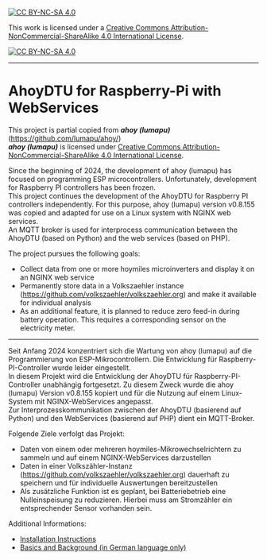 [![CC BY-NC-SA 4.0][cc-by-nc-sa-shield]][cc-by-nc-sa]

This work is licensed under a
[Creative Commons Attribution-NonCommercial-ShareAlike 4.0 International License][cc-by-nc-sa].

[![CC BY-NC-SA 4.0][cc-by-nc-sa-image]][cc-by-nc-sa]

[cc-by-nc-sa]: https://creativecommons.org/licenses/by-nc-sa/4.0/deed.de
[cc-by-nc-sa-image]: https://licensebuttons.net/l/by-nc-sa/4.0/88x31.png
[cc-by-nc-sa-shield]: https://img.shields.io/badge/License-CC%20BY--NC--SA%204.0-lightgrey.svg

---
# AhoyDTU for Raspberry-Pi with WebServices

This project is partial copied from ***ahoy (lumapu)*** (https://github.com/lumapu/ahoy/)  
***ahoy (lumapu)*** is licensed under
[Creative Commons Attribution-NonCommercial-ShareAlike 4.0 International License][cc-by-nc-sa].

Since the beginning of 2024, the development of ahoy (lumapu) has focused on programming ESP microcontrollers. Unfortunately, development for Raspberry PI controllers has been frozen.  
This project continues the development of the AhoyDTU for Raspberry PI controllers independently. For this purpose, ahoy (lumapu) version v0.8.155 was copied and adapted for use on a Linux system with NGINX web services.  
An MQTT broker is used for interprocess communication between the AhoyDTU (based on Python) and the web services (based on PHP).

The project pursues the following goals:
* Collect data from one or more hoymiles microinverters and display it on an NGINX web service
* Permanently store data in a Volkszaehler instance (https://github.com/volkszaehler/volkszaehler.org) and make it available for individual analysis
* As an additional feature, it is planned to reduce zero feed-in during battery operation. This requires a corresponding sensor on the electricity meter.

---

Seit Anfang 2024 konzentriert sich die Wartung von ahoy (lumapu) auf die Programmierung von ESP-Mikrocontrollern. Die Entwicklung für Raspberry-PI-Controller wurde leider eingestellt.  
In diesem Projekt wird die Entwicklung der AhoyDTU für Raspberry-PI-Controller unabhängig fortgesetzt. Zu diesem Zweck wurde die ahoy (lumapu) Version v0.8.155 kopiert und für die Nutzung auf einem Linux-System mit NGINX-WebServices angepasst.  
Zur Interprozesskommunikation zwischen der AhoyDTU (basierend auf Python) und den WebServices (basierend auf PHP) dient ein MQTT-Broker.

Folgende Ziele verfolgt das Projekt:
* Daten von einem oder mehreren hoymiles-Mikrowechselrichtern zu sammeln und auf einem NGINX-WebServices darzustellen
* Daten in einer Volkszähler-Instanz (https://github.com/volkszaehler/volkszaehler.org) dauerhaft zu speichern und für individuelle Auswertungen bereitzustellen
* Als zusätzliche Funktion ist es geplant, bei Batteriebetrieb eine Nulleinspeisung zu reduzieren. Hierbei muss am Stromzähler ein entsprechender Sensor vorhanden sein.

Additional Informations:
* [ Installation Instructions ](doc/Install.md)
* [ Basics and Background (in German language only) ](wiki/Grundlagen-und-Hintergrund)


